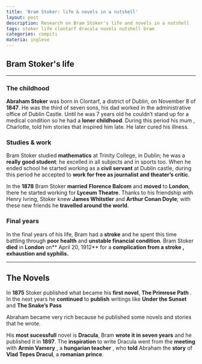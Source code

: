 ```yaml
---
title: 'Bram Stoker: life & novels in a nutshell'
layout: post
description: Research on Bram Stoker's life and novels in a nutshell
tags: stoker life clontarf dracula novels nutshell bram
categories: compiti
materia: inglese
---
```


## Bram Stoker's life

---
### The childhood

**Abraham Stoker** was born in Clontarf, a district of Dublin, on November 8 of **1847**. He was the third of seven sons, his dad worked in the administrative office of Dublin Castle. Until he was 7 years old he couldn’t stand up for a medical condition so he had a **loner childhood**. During this period his mum , Charlotte, told him stories that  inspired him late. He later  cured his illness.


### Studies & work 

Bram Stoker studied **mathematics** at Trinity College, in Dublin; he was a **really good student**: he excelled in all subjects and in sports too. When he ended school he started working as a **civil servant** at Dublin castle, during this period he accepted to **work for free as journalist and theater’s critic**. 

 In the **1878** Bram Stoker **married** **Florence Balcom** and **moved** to **London**, there he started working for **Lyceum Theatre**. Thanks to his friendship with Henry Ivring, Stoker knew **James Whitstler** and **Arthur Conan Doyle**; with these new friends he **travelled around the world**.


### Final years

In the final years of his life, Bram had a **stroke** and he spent this time battling through **poor health** and **unstable financial condition**.   Bram Stoker **died** in **London** on** April 20, 1912** for a **complication from a stroke , exhaustion and syphilis.**

---

## The Novels 

In **1875** Stoker published what became his **first novel**, **The Primrose  Path** . In the next years he **continued** to **publish**  writings like **Under the Sunset** and  **The Snake’s Pass**

Abraham  became very rich because he published some novels and stories that he wrote.

His **most sucessfull** novel is **Dracula**, Bram **wrote it in seven years** and he published it in **1897**. The **inspiration** to write Dracula went from the **meeting** with **Armin Vamery** , a **hungarian teacher** , who **told** Abraham the **story** of **Vlad Tepes Dracul**, a **romanian prince**.
